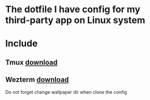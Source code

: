 # The dotfile I have config for my third-party app on Linux system

# Include

## Tmux [download](https://github.com/tmux/tmux/wiki)

## Wezterm [download](https://wezterm.org/installation.html)

Do not forget change wallpaper dir when clone the config
